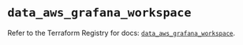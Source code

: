 # `data_aws_grafana_workspace`

Refer to the Terraform Registry for docs: [`data_aws_grafana_workspace`](https://registry.terraform.io/providers/hashicorp/aws/6.9.0/docs/data-sources/grafana_workspace).
